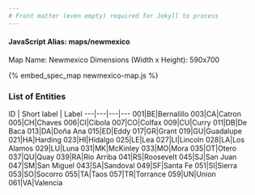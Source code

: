 ```yaml
---
# Front matter (even empty) required for Jekyll to process
---
```


#### JavaScript Alias: maps/newmexico

Map Name: Newmexico
Dimensions (Width x Height): 590x700



{% embed_spec_map newmexico-map.js %}

### List of Entities

ID | Short label | Label
---|---|---|---
001|BE|Bernalillo
003|CA|Catron
005|CH|Chaves
006|CI|Cibola
007|CO|Colfax
009|CU|Curry
011|DB|De Baca
013|DA|Doña Ana
015|ED|Eddy
017|GR|Grant
019|GU|Guadalupe
021|HA|Harding
023|HI|Hidalgo
025|LE|Lea
027|LI|Lincoln
028|LA|Los Alamos
029|LU|Luna
031|MK|McKinley
033|MO|Mora
035|OT|Otero
037|QU|Quay
039|RA|Rio Arriba
041|RS|Roosevelt
045|SJ|San Juan
047|SM|San Miguel
043|SA|Sandoval
049|SF|Santa Fe
051|SI|Sierra
053|SO|Socorro
055|TA|Taos
057|TR|Torrance
059|UN|Union
061|VA|Valencia

